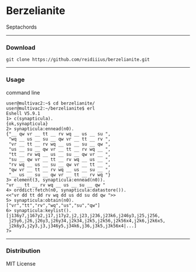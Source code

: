 # Berzelianite
Septachords

---

### Download

    git clone https://github.com/reidiiius/berzelianite.git

---

### Usage
command line

    user@multivac2:~$ cd berzelianite/
    user@multivac2:~/berzelianite$ erl
    Eshell V5.9.1
    1> c(synapticula).
    {ok,synapticula}
    2> synapticula:ennead(n0).
    {"__ qw vr __ tt __ rv wq __ us __ su ",
     "wq __ us __ su __ qw vr __ tt __ rv ",
     "vr __ tt __ rv wq __ us __ su __ qw ",
     "us __ su __ qw vr __ tt __ rv wq __ ",
     "tt __ rv wq __ us __ su __ qw vr __ ",
     "su __ qw vr __ tt __ rv wq __ us __ ",
     "rv wq __ us __ su __ qw vr __ tt __ ",
     "qw vr __ tt __ rv wq __ us __ su __ ",
     "__ us __ su __ qw vr __ tt __ rv wq "}
    3> element(3, synapticula:ennead(n0)).
    "vr __ tt __ rv wq __ us __ su __ qw "
    4> orddict:fetch(n0, synapticula:datastore()).
    <<"vr dd tt dd rv wq dd us dd su dd qw ">>
    5> synapticula:obtain(n0).
    ["vr","tt","rv","wq","us","su","qw"]
    6> synapticula:keylist().
    [j136y7,j167y2,j17,j17y2,j2,j23,j236,j23k6,j246y3,j25,j256,
     j25y6,j26,j26y3,j26y34,j2k34,j2k5,j2k56,j2k56x4,j2k6,j2k6x5,
     j2k6y3,j2y3,j3,j346y5,j34k6,j36,j3k5,j3k56x4|...]
    7> 

---

### Distribution
MIT License

